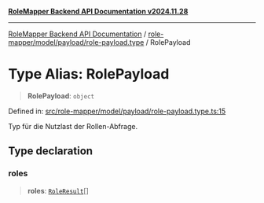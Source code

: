 [**RoleMapper Backend API Documentation v2024.11.28**](../../../../../README.md)

***

[RoleMapper Backend API Documentation](../../../../../modules.md) / [role-mapper/model/payload/role-payload.type](../README.md) / RolePayload

# Type Alias: RolePayload

> **RolePayload**: `object`

Defined in: [src/role-mapper/model/payload/role-payload.type.ts:15](https://github.com/FlowCraft-AG/RoleMapper/blob/da8087f9c63e7aa49e7a655f3f13ecbe5687d6eb/backend/src/role-mapper/model/payload/role-payload.type.ts#L15)

Typ für die Nutzlast der Rollen-Abfrage.

## Type declaration

### roles

> **roles**: [`RoleResult`](RoleResult.md)[]
